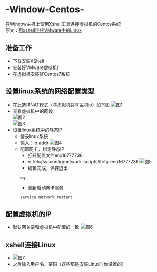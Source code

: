 # -Window-Centos-
在Window主机上使用Xshell工具连接虚拟机的Centos系统  
原文：[用xshell连接VMware中的Linux](https://blog.csdn.net/n950814abc/article/details/79512834)
## 准备工作
* 下载安装XShell
* 安装好VMware虚拟机l
* 在虚拟机安装好Centos7系统
## 设置linux系统的网络配置类型
  - 在此选择NAT模式（与虚拟机共享主机ip）如下图<tr/>
![图1](https://img-blog.csdn.net/20180311111421981 "选择NAT模式")
  - 查看虚拟机中的网段<br>
  ![图2](https://img-blog.csdn.net/20180311111631614 "查看虚拟机中的网段")
    <br>
  ![图3](https://img-blog.csdn.net/20180311111807906 "查看虚拟机中的网段")
  - 设置linux系统中的静态IP
    * 登录linux系统
    * 输入：ip addr
  ![图4](https://img-blog.csdn.net/20180311114338775 "设置静态IP")
    * 配置网卡，绑定静态IP
      - 打开配置文件eno16777736
      - vi /etc/sysconfig/network-scripts/ifcfg-eno16777736
      ![图5](https://img-blog.csdnimg.cn/20190801081757419.png?x-oss-process=image/watermark,type_ZmFuZ3poZW5naGVpdGk,shadow_10,text_aHR0cHM6Ly9ibG9nLmNzZG4ubmV0L245NTA4MTRhYmM=,size_16,color_FFFFFF,t_70 "配置文件")
      - 编辑完成，保存退出
      ```vim
      wq!
      ```
      - 重新启动网卡服务
      ```vim
      service network restart
      ```
## 配置虚拟机的IP
  * 默认网关要和虚拟机中配置的一致
  ![图6](https://img-blog.csdn.net/20180726123601663?watermark/2/text/aHR0cHM6Ly9ibG9nLmNzZG4ubmV0L245NTA4MTRhYmM=/font/5a6L5L2T/fontsize/400/fill/I0JBQkFCMA==/dissolve/70 "配置虚拟机IP")
##  xshell连接Linux
  * ![图7](https://img-blog.csdn.net/20180311120658688 "xshell连接Linux")
  * 之后输入用户名、密码（这些都是安装Linux时你设置的）
